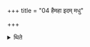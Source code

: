 +++
title = "04 हैमहा इदम् मधु"

+++

<details><summary>थिते</summary>

4. The exclamation haimahā idaṁ madhu... should be added at the end of each verse.  
</details>
